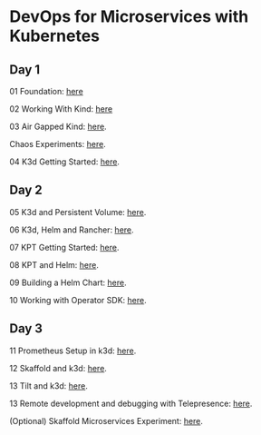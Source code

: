 # DevOps for Microservices with Kubernetes

## Day 1

01  Foundation: [here](labs/Lab01-Foundation-local.pdf)

02  Working With Kind: [here](labs/LAB02-WorkingWithKind.pdf)

03 Air Gapped Kind: [here](labs/LAB03-AirGappedKIND.pdf).

Chaos Experiments: [here](https://learning.oreilly.com/interactive/?classification=content-scenario&query=chaos).

04 K3d Getting Started: [here](labs/LAB04-K3D-GettingStarted.pdf).

## Day 2

05  K3d and Persistent Volume: [here](labs/LAB05-K3D-PVC.pdf).

06  K3d, Helm and Rancher: [here](labs/LAB06-K3D-Rancher.pdf).

07  KPT Getting Started: [here](labs/LAB07-KPT-Getting-Started.pdf).

08  KPT and Helm: [here](labs/LAB08-KPT-Helm.pdf).

09 Building a Helm Chart: [here](labs/LAB09-Helm-Chart-Build.pdf).

10 Working with Operator SDK: [here](labs/LAB10-OperatorSDK-Helm.pdf).

## Day 3   

11 Prometheus Setup in k3d: [here](labs/LAB13-Prometheus.pdf).

12 Skaffold and k3d: [here](labs/Skaffold.md).

13 Tilt and k3d: [here](labs/Tilt.md).

13 Remote development and debugging with Telepresence: [here](labs/Telepresence.md).

(Optional) Skaffold Microservices Experiment: [here](https://github.com/GoogleContainerTools/skaffold/tree/main/examples/microservices).
